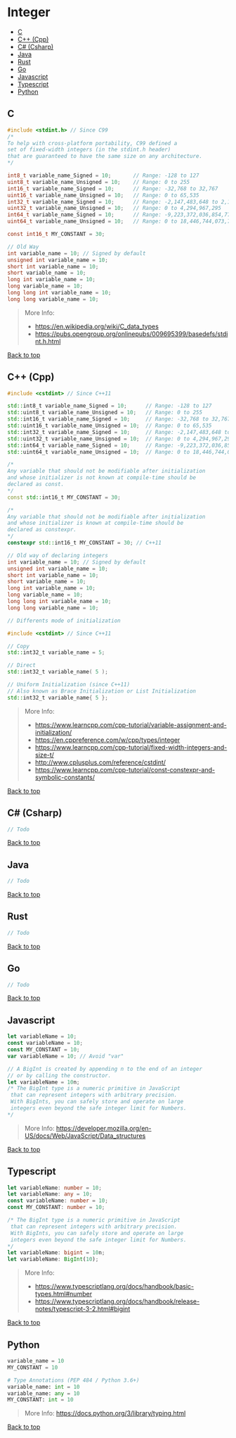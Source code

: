 # Integer

- [C](#c)
- [C++ (Cpp)](#c-cpp)
- [C# (Csharp)](#c-csharp)
- [Java](#java)
- [Rust](#rust)
- [Go](#go)
- [Javascript](#javascript)
- [Typescript](#typescript)
- [Python](#python)

## C

```C
#include <stdint.h> // Since C99
/*
To help with cross-platform portability, C99 defined a
set of fixed-width integers (in the stdint.h header)
that are guaranteed to have the same size on any architecture.
*/

int8_t variable_name_Signed = 10;		// Range: -128 to 127
uint8_t variable_name_Unsigned = 10;	// Range: 0 to 255
int16_t variable_name_Signed = 10;		// Range: -32,768 to 32,767
uint16_t variable_name_Unsigned = 10;	// Range: 0 to 65,535
int32_t variable_name_Signed = 10;		// Range: -2,147,483,648 to 2,147,483,647
uint32_t variable_name_Unsigned = 10;	// Range: 0 to 4,294,967,295
int64_t variable_name_Signed = 10;		// Range: -9,223,372,036,854,775,808 to 9,223,372,036,854,775,807
uint64_t variable_name_Unsigned = 10;	// Range: 0 to 18,446,744,073,709,551,615

const int16_t MY_CONSTANT = 30;
```

```C
// Old Way
int variable_name = 10; // Signed by default
unsigned int variable_name = 10;
short int variable_name = 10;
short variable_name = 10;
long int variable_name = 10;
long variable_name = 10;
long long int variable_name = 10;
long long variable_name = 10;
```

> More Info:
> - https://en.wikipedia.org/wiki/C_data_types
> - https://pubs.opengroup.org/onlinepubs/009695399/basedefs/stdint.h.html

[Back to top](#top)

## C++ (Cpp)

```Cpp
#include <cstdint> // Since C++11

std::int8_t variable_name_Signed = 10;		// Range: -128 to 127
std::uint8_t variable_name_Unsigned = 10;	// Range: 0 to 255
std::int16_t variable_name_Signed = 10;		// Range: -32,768 to 32,767
std::uint16_t variable_name_Unsigned = 10;	// Range: 0 to 65,535
std::int32_t variable_name_Signed = 10;		// Range: -2,147,483,648 to 2,147,483,647
std::uint32_t variable_name_Unsigned = 10;	// Range: 0 to 4,294,967,295
std::int64_t variable_name_Signed = 10;		// Range: -9,223,372,036,854,775,808 to 9,223,372,036,854,775,807
std::uint64_t variable_name_Unsigned = 10;	// Range: 0 to 18,446,744,073,709,551,615

/*
Any variable that should not be modifiable after initialization
and whose initializer is not known at compile-time should be
declared as const.
*/
const std::int16_t MY_CONSTANT = 30;

/*
Any variable that should not be modifiable after initialization
and whose initializer is known at compile-time should be
declared as constexpr.
*/
constexpr std::int16_t MY_CONSTANT = 30; // C++11
```

```Cpp
// Old way of declaring integers
int variable_name = 10; // Signed by default
unsigned int variable_name = 10;
short int variable_name = 10;
short variable_name = 10;
long int variable_name = 10;
long variable_name = 10;
long long int variable_name = 10;
long long variable_name = 10;
```

```Cpp
// Differents mode of initialization

#include <cstdint> // Since C++11

// Copy
std::int32_t variable_name = 5;

// Direct
std::int32_t variable_name( 5 );

// Uniform Initialization (since C++11)
// Also known as Brace Initialization or List Initialization
std::int32_t variable_name{ 5 };
```

> More Info:
> - https://www.learncpp.com/cpp-tutorial/variable-assignment-and-initialization/
> - https://en.cppreference.com/w/cpp/types/integer
> - https://www.learncpp.com/cpp-tutorial/fixed-width-integers-and-size-t/
> - http://www.cplusplus.com/reference/cstdint/
> - https://www.learncpp.com/cpp-tutorial/const-constexpr-and-symbolic-constants/

[Back to top](#top)

## C# (Csharp)

```Cs
// Todo
```

[Back to top](#top)

## Java

```Java
// Todo
```

[Back to top](#top)

## Rust

```Rust
// Todo
```

[Back to top](#top)

## Go

```Go
// Todo
```

[Back to top](#top)

## Javascript

```Javascript
let variableName = 10;
const variableName = 10;
const MY_CONSTANT = 10;
var variableName = 10; // Avoid "var"

// A BigInt is created by appending n to the end of an integer
// or by calling the constructor.
let variableName = 10n;
/* The BigInt type is a numeric primitive in JavaScript
 that can represent integers with arbitrary precision.
 With BigInts, you can safely store and operate on large
 integers even beyond the safe integer limit for Numbers.
*/
```

> More Info: https://developer.mozilla.org/en-US/docs/Web/JavaScript/Data_structures

[Back to top](#top)

## Typescript

```Typescript
let variableName: number = 10;
let variableName: any = 10;
const variableName: number = 10;
const MY_CONSTANT: number = 10;

/* The BigInt type is a numeric primitive in JavaScript
 that can represent integers with arbitrary precision.
 With BigInts, you can safely store and operate on large
 integers even beyond the safe integer limit for Numbers.
*/
let variableName: bigint = 10n;
let variableName: BigInt(10);
```

> More Info:
> - https://www.typescriptlang.org/docs/handbook/basic-types.html#number
> - https://www.typescriptlang.org/docs/handbook/release-notes/typescript-3-2.html#bigint

[Back to top](#top)

## Python

```Python
variable_name = 10
MY_CONSTANT = 10

# Type Annotations (PEP 484 / Python 3.6+)
variable_name: int = 10
variable_name: any = 10
MY_CONSTANT: int = 10
```

> More Info: https://docs.python.org/3/library/typing.html

[Back to top](#top)
